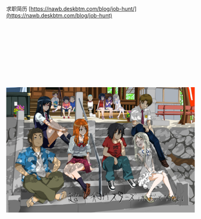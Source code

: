 求职简历 [https://nawb.deskbtm.com/blog/job-hunt/](https://nawb.deskbtm.com/blog/job-hunt)

<br />
<br />
<br />
<br />
<br />
<br />
<br />
<br />
<br />
<br />

<img align="center" src="19849729_p0.jpg"/>


